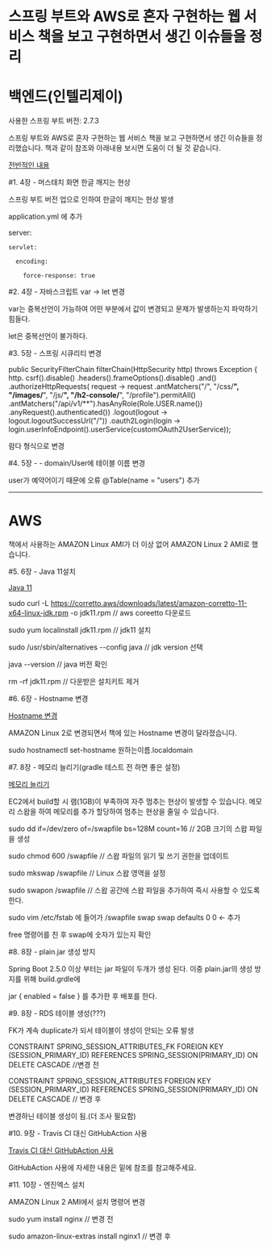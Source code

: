 # 스프링 부트와 AWS로 혼자 구현하는 웹 서비스 책을 보고 구현하면서 생긴 이슈들을 정리

# 백엔드(인텔리제이)

사용한 스프링 부트 버전: 2.7.3

스프링 부트와 AWS로 혼자 구현하는 웹 서비스 책을 보고 구현하면서 생긴 이슈들을 정리했습니다.
책과 같이 참조와 아래내용 보시면 도움이 더 될 것 같습니다.

[전반적인 내용](https://velog.io/@kimsy8979/%EC%8A%A4%ED%94%84%EB%A7%81-%EB%B6%80%ED%8A%B8%EC%99%80-AWS%EB%A1%9C-%ED%98%BC%EC%9E%90-%EA%B5%AC%ED%98%84%ED%95%98%EB%8A%94-%EC%9B%B9%EC%84%9C%EB%B9%84%EC%8A%A4-%ED%9B%84%EA%B8%B0-12)


#1. 4장 - 머스태치 화면 한글 깨지는 현상

  스프링 부트 버전 업으로 인하여 한글이 깨지는 현상 발생
  
  application.yml 에 추가
  
  
  server:

    servlet:
  
      encoding:
    
        force-response: true
    

#2. 4장 - 자바스크립트 var -> let 변경

  var는 중복선언이 가능하여 어떤 부분에서 값이 변경되고 문제가 발생하는지 파악하기 힘들다. 
  
  let은 중복선언이 불가하다.
  
      
#3. 5장 - 스프링 시큐리티 변경
  
   public SecurityFilterChain filterChain(HttpSecurity http) throws Exception {
        http.
                csrf().disable()
                .headers().frameOptions().disable()
                .and()
                .authorizeHttpRequests( request -> request
                        .antMatchers("/", "/css/**", "/images/**", "/js/**", "/h2-console/**", "/profile").permitAll()
                        .antMatchers("/api/v1/**").hasAnyRole(Role.USER.name())
                        .anyRequest().authenticated())
                .logout(logout -> logout.logoutSuccessUrl("/"))
                .oauth2Login(login -> login.userInfoEndpoint().userService(customOAuth2UserService));
                
  람다 형식으로 변경

#4. 5장 - - domain/User에 테이블 이름 변경

  user가 예약어이기 때문에 오류
  @Table(name = "users") 추가
  
-----------------------------------------------------------------------------------------------------------------------------------------------------------------------

# AWS

책에서 사용하는 AMAZON Linux AMI가 더 이상 없어 AMAZON Linux 2 AMI로 했습니다.

#5. 6장 - Java 11설치 

[Java 11 ](https://pompitzz.github.io/blog/Java/awsEc2InstallJDK11.html#jdk-%E1%84%89%E1%85%A5%E1%86%AF%E1%84%8E%E1%85%B5)

  sudo curl -L https://corretto.aws/downloads/latest/amazon-corretto-11-x64-linux-jdk.rpm -o jdk11.rpm // aws coreetto 다운로드
  
  sudo yum localinstall jdk11.rpm //  jdk11 설치

  sudo /usr/sbin/alternatives --config java //  jdk version 선택
  
  java --version // java 버전 확인
  
  rm -rf jdk11.rpm // 다운받은 설치키트 제거
  
#6. 6장 - Hostname 변경

[Hostname 변경](https://docs.aws.amazon.com/ko_kr/AWSEC2/latest/UserGuide/set-hostname.html)

  AMAZON Linux 2로 변경되면서 책에 있는 Hostname 변경이 달라졌습니다.
  
  sudo hostnamectl set-hostname 원하는이름.localdomain
  
#7. 8장 - 메모리 늘리기(gradle 테스트 전 하면 좋은 설정)

[메모리 늘리기](https://velog.io/@shawnhansh/AWS-EC2-%EB%A9%94%EB%AA%A8%EB%A6%AC-%EC%8A%A4%EC%99%91)

  EC2에서 build할 시 램(1GB)이 부족하여 자주 멈추는 현상이 발생할 수 있습니다.
  메모리 스왑을 하여 메모리를 추가 할당하여 멈추는 현상을 줄일 수 있습니다.
  
  sudo dd if=/dev/zero of=/swapfile bs=128M count=16 // 2GB 크기의 스왑 파일을 생성
  
  sudo chmod 600 /swapfile // 스왑 파일의 읽기 및 쓰기 권한을 업데이트
  
  sudo mkswap /swapfile // Linux 스왑 영역을 설정
  
  sudo swapon /swapfile // 스왑 공간에 스왑 파일을 추가하여 즉시 사용할 수 있도록 한다.
  
  sudo vim /etc/fstab 에 들어가
  /swapfile swap swap defaults 0 0 <- 추가
  
  free 명령어를 친 후 swap에 숫자가 있는지 확인
  
#8.  8장 - plain.jar 생성 방지

  Spring Boot 2.5.0 이상 부터는 jar 파일이 두개가 생성 된다.
  이중 plain.jar의 생성 방지를 위해 
  build.grdle에
  
  jar {
	enabled = false
  }
  를 추가한 후 배포를 한다.
  
#9. 8장 - RDS 테이블 생성(???)

  FK가 계속 duplicate가 되서 테이블이 생성이 안되는 오류 발생
  
  CONSTRAINT SPRING_SESSION_ATTRIBUTES_FK FOREIGN KEY (SESSION_PRIMARY_ID) REFERENCES SPRING_SESSION(PRIMARY_ID) ON DELETE CASCADE //변경 전
  
  CONSTRAINT SPRING_SESSION_ATTRIBUTES FOREIGN KEY (SESSION_PRIMARY_ID) REFERENCES SPRING_SESSION(PRIMARY_ID) ON DELETE CASCADE // 변경 후
  
  변경하닌 테이블 생성이 됨.(더 조사 필요함)
  
#10. 9장 - Travis CI 대신 GitHubAction 사용

[Travis CI 대신 GitHubAction 사용](https://github.com/jojoldu/freelec-springboot2-webservice/issues/806)
  
  GitHubAction 사용에 자세한 내용은 밑에 참조를 참고해주세요.
  
#11. 10장 - 엔진엑스 설치

  AMAZON Linux 2 AMI에서 설치 명령어 변경
  
  sudo yum install nginx // 변경 전
  
  sudo amazon-linux-extras install nginx1 // 변경 후 
  
